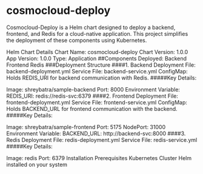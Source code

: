 # cosmocloud-deploy
Cosmocloud-Deploy is a Helm chart designed to deploy a backend, frontend, and Redis for a cloud-native application. This project simplifies the deployment of these components using Kubernetes.

Helm Chart Details
Chart Name: cosmocloud-deploy
Chart Version: 1.0.0
App Version: 1.0.0
Type: Application
##Components Deployed:
Backend
Frontend
Redis
###Deployment Structure
####1. Backend
Deployment File: backend-deployment.yml
Service File: backend-service.yml
ConfigMap: Holds REDIS_URI for backend communication with Redis.
#####Key Details:

Image: shreybatra/sample-backend
Port: 8000
Environment Variable:
REDIS_URI: redis://redis-svc:6379
####2. Frontend
Deployment File: frontend-deployment.yml
Service File: frontend-service.yml
ConfigMap: Holds BACKEND_URL for frontend communication with the backend.
#####Key Details:

Image: shreybatra/sample-frontend
Port: 5175
NodePort: 31000
Environment Variable:
BACKEND_URL: http://backend-svc:8000
####3. Redis
Deployment File: redis-deployment.yml
Service File: redis-service.yml
#####Key Details:

Image: redis
Port: 6379
Installation
Prerequisites
Kubernetes Cluster
Helm installed on your system

